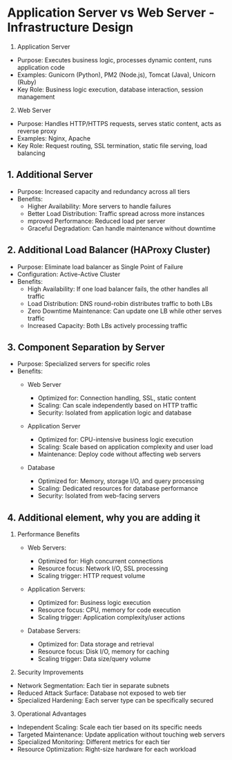 # Application Server vs Web Server - Infrastructure Design

1. Application Server
- Purpose: Executes business logic, processes dynamic content, runs application code
- Examples: Gunicorn (Python), PM2 (Node.js), Tomcat (Java), Unicorn (Ruby)
- Key Role: Business logic execution, database interaction, session management

2. Web Server
- Purpose: Handles HTTP/HTTPS requests, serves static content, acts as reverse proxy
- Examples: Nginx, Apache
- Key Role: Request routing, SSL termination, static file serving, load balancing

## 1. Additional Server
- Purpose: Increased capacity and redundancy across all tiers
- Benefits:
  - Higher Availability: More servers to handle failures
  - Better Load Distribution: Traffic spread across more instances
  - mproved Performance: Reduced load per server
  - Graceful Degradation: Can handle maintenance without downtime

## 2. Additional Load Balancer (HAProxy Cluster)
- Purpose: Eliminate load balancer as Single Point of Failure
- Configuration: Active-Active Cluster
- Benefits:
  - High Availability: If one load balancer fails, the other handles all traffic
  - Load Distribution: DNS round-robin distributes traffic to both LBs
  - Zero Downtime Maintenance: Can update one LB while other serves traffic
  - Increased Capacity: Both LBs actively processing traffic

## 3. Component Separation by Server
- Purpose: Specialized servers for specific roles
- Benefits:
  - Web Server
      - Optimized for: Connection handling, SSL, static content
      - Scaling: Can scale independently based on HTTP traffic
      - Security: Isolated from application logic and database

  - Application Server
      - Optimized for: CPU-intensive business logic execution
      - Scaling: Scale based on application complexity and user load
      - Maintenance: Deploy code without affecting web servers

  - Database
     - Optimized for: Memory, storage I/O, and query processing
     - Scaling: Dedicated resources for database performance
     - Security: Isolated from web-facing servers

## 4. Additional element, why you are adding it
1. Performance Benefits
   - Web Servers:
     - Optimized for: High concurrent connections
     - Resource focus: Network I/O, SSL processing
     - Scaling trigger: HTTP request volume

   - Application Servers:
       - Optimized for: Business logic execution
       - Resource focus: CPU, memory for code execution
       - Scaling trigger: Application complexity/user actions

   - Database Servers:
     - Optimized for: Data storage and retrieval
     - Resource focus: Disk I/O, memory for caching
     - Scaling trigger: Data size/query volume

3. Security Improvements
  - Network Segmentation: Each tier in separate subnets
  - Reduced Attack Surface: Database not exposed to web tier
  - Specialized Hardening: Each server type can be specifically secured

3. Operational Advantages
  - Independent Scaling: Scale each tier based on its specific needs
  - Targeted Maintenance: Update application without touching web servers
  - Specialized Monitoring: Different metrics for each tier
  - Resource Optimization: Right-size hardware for each workload
    
